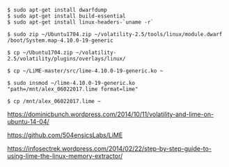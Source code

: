 ```
$ sudo apt-get install dwarfdump
$ sudo apt-get install build-essential
$ sudo apt-get install linux-headers-`uname -r`

$ sudo zip ~/Ubuntu1704.zip ~/volatility-2.5/tools/linux/module.dwarf /boot/System.map-4.10.0-19-generic

$ cp ~/Ubuntu1704.zip ~/volatility-2.5/volatility/plugins/overlays/linux/

$ cp ~/LiME-master/src/lime-4.10.0-19-generic.ko ~

$ sudo insmod ~/lime-4.10.0-19-generic.ko "path=/mnt/alex_06022017.lime format=lime"

$ cp /mnt/alex_06022017.lime ~
```

https://dominicbunch.wordpress.com/2014/10/11/volatility-and-lime-on-ubuntu-14-04/

https://github.com/504ensicsLabs/LiME

https://infosectrek.wordpress.com/2014/02/22/step-by-step-guide-to-using-lime-the-linux-memory-extractor/

